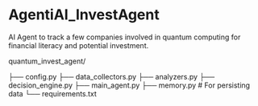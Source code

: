 # AgentiAI_InvestAgent
AI Agent to track a few companies involved in quantum computing for financial literacy and potential investment.


quantum_invest_agent/

├── config.py
├── data_collectors.py
├── analyzers.py
├── decision_engine.py
├── main_agent.py
├── memory.py  # For persisting data
└── requirements.txt
